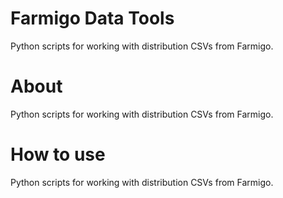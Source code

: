 # Farmigo Data Tools
Python scripts for working with distribution CSVs from Farmigo.

# About
Python scripts for working with distribution CSVs from Farmigo.

# How to use
Python scripts for working with distribution CSVs from Farmigo.

